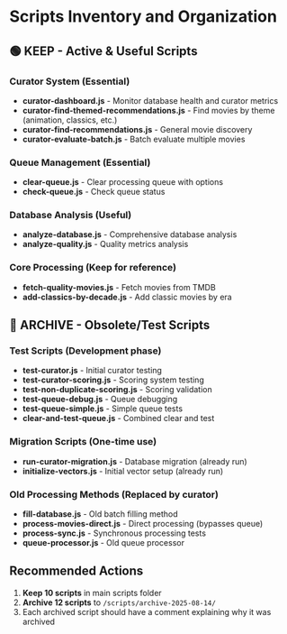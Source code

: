 # Scripts Inventory and Organization

## 🟢 KEEP - Active & Useful Scripts

### Curator System (Essential)
- **curator-dashboard.js** - Monitor database health and curator metrics
- **curator-find-themed-recommendations.js** - Find movies by theme (animation, classics, etc.)
- **curator-find-recommendations.js** - General movie discovery
- **curator-evaluate-batch.js** - Batch evaluate multiple movies

### Queue Management (Essential)
- **clear-queue.js** - Clear processing queue with options
- **check-queue.js** - Check queue status

### Database Analysis (Useful)
- **analyze-database.js** - Comprehensive database analysis
- **analyze-quality.js** - Quality metrics analysis

### Core Processing (Keep for reference)
- **fetch-quality-movies.js** - Fetch movies from TMDB
- **add-classics-by-decade.js** - Add classic movies by era

## 🔴 ARCHIVE - Obsolete/Test Scripts

### Test Scripts (Development phase)
- **test-curator.js** - Initial curator testing
- **test-curator-scoring.js** - Scoring system testing
- **test-non-duplicate-scoring.js** - Scoring validation
- **test-queue-debug.js** - Queue debugging
- **test-queue-simple.js** - Simple queue tests
- **clear-and-test-queue.js** - Combined clear and test

### Migration Scripts (One-time use)
- **run-curator-migration.js** - Database migration (already run)
- **initialize-vectors.js** - Initial vector setup (already run)

### Old Processing Methods (Replaced by curator)
- **fill-database.js** - Old batch filling method
- **process-movies-direct.js** - Direct processing (bypasses queue)
- **process-sync.js** - Synchronous processing tests
- **queue-processor.js** - Old queue processor

## Recommended Actions

1. **Keep 10 scripts** in main scripts folder
2. **Archive 12 scripts** to `/scripts/archive-2025-08-14/`
3. Each archived script should have a comment explaining why it was archived
